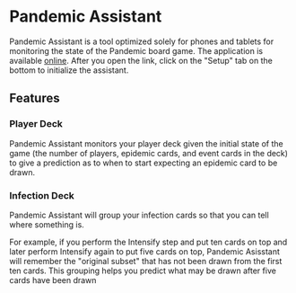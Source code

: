 # Pandemic Assistant

Pandemic Assistant is a tool optimized solely for phones and tablets for monitoring the state of the Pandemic board game. The application is available [online](https://rcjsuen.github.io/pandemic-assistant/). After you open the link, click on the "Setup" tab on the bottom to initialize the assistant.

## Features
### Player Deck

Pandemic Assistant monitors your player deck given the initial state of the game (the number of players, epidemic cards, and event cards in the deck) to give a prediction as to when to start expecting an epidemic card to be drawn.

### Infection Deck
Pandemic Assistant will group your infection cards so that you can tell where something is.

For example, if you perform the Intensify step and put ten cards on top and later perform Intensify again to put five cards on top, Pandemic Asisstant will remember the "original subset" that has not been drawn from the first ten cards. This grouping helps you predict what may be drawn after five cards have been drawn
